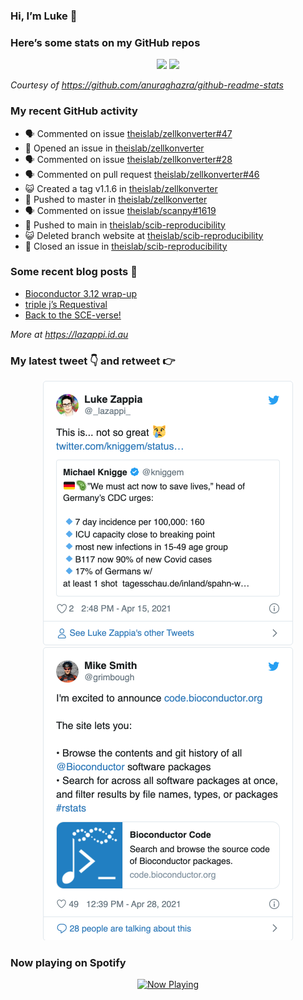 
<!-- README.md is generated from README.Rmd. Please edit that file -->

### Hi, I’m Luke 👋

<!--
**lazappi/lazappi** is a ✨ _special_ ✨ repository because its `README.md` (this file) appears on your GitHub profile.

Here are some ideas to get you started:

- 🔭 I’m currently working on ...
- 🌱 I’m currently learning ...
- 👯 I’m looking to collaborate on ...
- 🤔 I’m looking for help with ...
- 💬 Ask me about ...
- 📫 How to reach me: ...
- 😄 Pronouns: ...
- ⚡ Fun fact: ...
-->

### Here’s some stats on my GitHub repos

<p align="center">

<img src="https://github-readme-stats.vercel.app/api?username=lazappi&count_private=true&show_icons=true&theme=buefy&hide_title=True">
<img src="https://github-readme-stats.vercel.app/api/top-langs/?username=lazappi&hide=html&theme=buefy&layout=compact">

</p>

*Courtesy of <https://github.com/anuraghazra/github-readme-stats>*

### My recent GitHub activity

  - 🗣 Commented on issue
    [theislab/zellkonverter\#47](https://github.com/theislab/zellkonverter#47)
  - 🤔 Opened an issue in
    [theislab/zellkonverter](https://github.com/theislab/zellkonverter)
  - 🗣 Commented on issue
    [theislab/zellkonverter\#28](https://github.com/theislab/zellkonverter#28)
  - 🗣 Commented on pull request
    [theislab/zellkonverter\#46](https://github.com/theislab/zellkonverter#46)
  - 😺 Created a tag v1.1.6 in
    [theislab/zellkonverter](https://github.com/theislab/zellkonverter)
  - 📨 Pushed to master in
    [theislab/zellkonverter](https://github.com/theislab/zellkonverter)
  - 🗣 Commented on issue
    [theislab/scanpy\#1619](https://github.com/theislab/scanpy#1619)
  - 📨 Pushed to main in
    [theislab/scib-reproducibility](https://github.com/theislab/scib-reproducibility)
  - 😺 Deleted branch website at
    [theislab/scib-reproducibility](https://github.com/theislab/scib-reproducibility)
  - 🎊 Closed an issue in
    [theislab/scib-reproducibility](https://github.com/theislab/scib-reproducibility)

### Some recent blog posts 📝

  - [Bioconductor 3.12
    wrap-up](https://lazappi.id.au/post/2020-10-30-bioconductor-3-12-wrap-up/)
  - [triple j’s
    Requestival](https://lazappi.id.au/post/2020-07-11-requestival/)
  - [Back to the
    SCE-verse\!](https://lazappi.id.au/post/2020-05-12-back-to-the-sce-verse/)

*More at <https://lazappi.id.au>*

### My latest tweet 👇 and retweet 👉


<p align="center">

<a href="https://twitter.com/_lazappi_/status/1382707316101890055">
<img src="https://github.com/lazappi/lazappi/raw/master/README_files/figure-gfm/tweets-1.png" width="400">
</a> <a href="https://twitter.com/_lazappi_/status/1387399193841618946">
<img src="https://github.com/lazappi/lazappi/raw/master/README_files/figure-gfm/tweets-2.png" width="400">
</a>

</p>

### Now playing on Spotify

<p align="center">

<a href="https://now-playing-profile.lazappi.vercel.app/now-playing?open">
<img src="https://now-playing-profile.lazappi.vercel.app/now-playing" width="256" height="64" alt="Now Playing">
</a>

</p>
